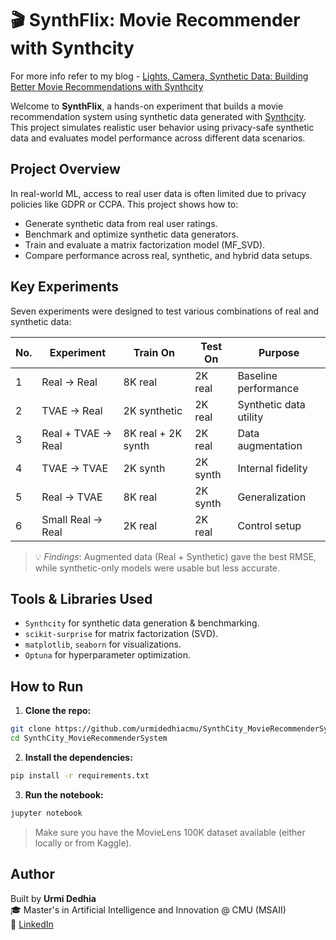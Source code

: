 # 🎬 SynthFlix: Movie Recommender with Synthcity

For more info refer to my blog - [Lights, Camera, Synthetic Data: Building Better Movie Recommendations with Synthcity](https://medium.com/@udedhia/lights-camera-synthetic-data-building-better-movie-recommendations-with-synthcity-16d5981c1b94)

Welcome to **SynthFlix**, a hands-on experiment that builds a movie recommendation system using synthetic data generated with [Synthcity](https://github.com/vanderschaarlab/synthcity). This project simulates realistic user behavior using privacy-safe synthetic data and evaluates model performance across different data scenarios.


## Project Overview

In real-world ML, access to real user data is often limited due to privacy policies like GDPR or CCPA. This project shows how to:

- Generate synthetic data from real user ratings.
- Benchmark and optimize synthetic data generators.
- Train and evaluate a matrix factorization model (MF_SVD).
- Compare performance across real, synthetic, and hybrid data setups.


## Key Experiments

Seven experiments were designed to test various combinations of real and synthetic data:

| No. | Experiment             | Train On             | Test On     | Purpose                      |
|-----|------------------------|----------------------|-------------|------------------------------|
| 1   | Real → Real            | 8K real              | 2K real     | Baseline performance         |
| 2   | TVAE → Real            | 2K synthetic         | 2K real     | Synthetic data utility       |
| 3   | Real + TVAE → Real     | 8K real + 2K synth   | 2K real     | Data augmentation            |
| 4   | TVAE → TVAE            | 2K synth             | 2K synth    | Internal fidelity            |
| 5   | Real → TVAE            | 8K real              | 2K synth    | Generalization               |
| 6   | Small Real → Real      | 2K real              | 2K real     | Control setup                |

> 💡 *Findings*: Augmented data (Real + Synthetic) gave the best RMSE, while synthetic-only models were usable but less accurate.


## Tools & Libraries Used

- `Synthcity` for synthetic data generation & benchmarking.
- `scikit-surprise` for matrix factorization (SVD).
- `matplotlib`, `seaborn` for visualizations.
- `Optuna` for hyperparameter optimization.


## How to Run

1. **Clone the repo:**

```bash
git clone https://github.com/urmidedhiacmu/SynthCity_MovieRecommenderSystem.git
cd SynthCity_MovieRecommenderSystem
```

2. **Install the dependencies:**

```bash
pip install -r requirements.txt
```
3. **Run the notebook:**
```bash
jupyter notebook
```
> Make sure you have the MovieLens 100K dataset available (either locally or from Kaggle).

## Author

Built by **Urmi Dedhia**  
🎓 Master's in Artificial Intelligence and Innovation @ CMU (MSAII)  
🔗 [LinkedIn](https://www.linkedin.com/in/urmidedhia/)
